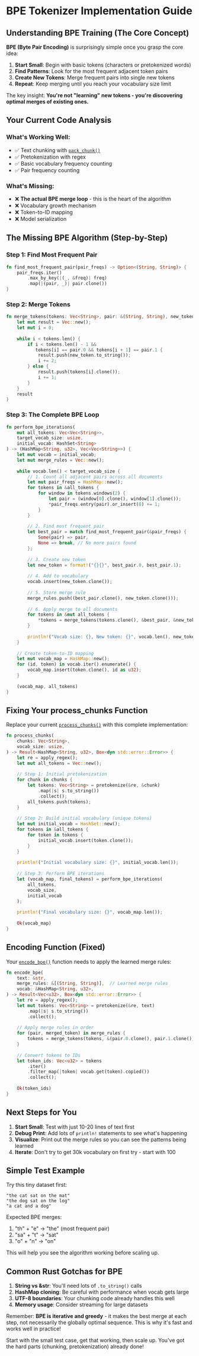 # BPE Tokenizer Implementation Guide

## Understanding BPE Training (The Core Concept)

**BPE (Byte Pair Encoding)** is surprisingly simple once you grasp the core idea:

1. **Start Small**: Begin with basic tokens (characters or pretokenized words)
2. **Find Patterns**: Look for the most frequent adjacent token pairs
3. **Create New Tokens**: Merge frequent pairs into single new tokens
4. **Repeat**: Keep merging until you reach your vocabulary size limit

The key insight: **You're not "learning" new tokens - you're discovering optimal merges of existing ones.**

## Your Current Code Analysis

### What's Working Well:
- ✅ Text chunking with [`pack_chunk()`](src/main.rs:20)
- ✅ Pretokenization with regex
- ✅ Basic vocabulary frequency counting
- ✅ Pair frequency counting

### What's Missing:
- ❌ **The actual BPE merge loop** - this is the heart of the algorithm
- ❌ Vocabulary growth mechanism
- ❌ Token-to-ID mapping
- ❌ Model serialization

## The Missing BPE Algorithm (Step-by-Step)

### Step 1: Find Most Frequent Pair
```rust
fn find_most_frequent_pair(pair_freqs) -> Option<(String, String)> {
    pair_freqs.iter()
        .max_by_key(|(_, &freq)| freq)
        .map(|(pair, _)| pair.clone())
}
```

### Step 2: Merge Tokens
```rust
fn merge_tokens(tokens: Vec<String>, pair: &(String, String), new_token: &str) -> Vec<String> {
    let mut result = Vec::new();
    let mut i = 0;
    
    while i < tokens.len() {
        if i < tokens.len() - 1 && 
           tokens[i] == pair.0 && tokens[i + 1] == pair.1 {
            result.push(new_token.to_string());
            i += 2;
        } else {
            result.push(tokens[i].clone());
            i += 1;
        }
    }
    result
}
```

### Step 3: The Complete BPE Loop
```rust
fn perform_bpe_iterations(
    mut all_tokens: Vec<Vec<String>>,
    target_vocab_size: usize,
    initial_vocab: HashSet<String>
) -> (HashMap<String, u32>, Vec<Vec<String>>) {
    let mut vocab = initial_vocab;
    let mut merge_rules = Vec::new();
    
    while vocab.len() < target_vocab_size {
        // 1. Count all adjacent pairs across all documents
        let mut pair_freqs = HashMap::new();
        for tokens in &all_tokens {
            for window in tokens.windows(2) {
                let pair = (window[0].clone(), window[1].clone());
                *pair_freqs.entry(pair).or_insert(0) += 1;
            }
        }
        
        // 2. Find most frequent pair
        let best_pair = match find_most_frequent_pair(&pair_freqs) {
            Some(pair) => pair,
            None => break, // No more pairs found
        };
        
        // 3. Create new token
        let new_token = format!("{}{}", best_pair.0, best_pair.1);
        
        // 4. Add to vocabulary
        vocab.insert(new_token.clone());
        
        // 5. Store merge rule
        merge_rules.push((best_pair.clone(), new_token.clone()));
        
        // 6. Apply merge to all documents
        for tokens in &mut all_tokens {
            *tokens = merge_tokens(tokens.clone(), &best_pair, &new_token);
        }
        
        println!("Vocab size: {}, New token: {}", vocab.len(), new_token);
    }
    
    // Create token-to-ID mapping
    let mut vocab_map = HashMap::new();
    for (id, token) in vocab.iter().enumerate() {
        vocab_map.insert(token.clone(), id as u32);
    }
    
    (vocab_map, all_tokens)
}
```

## Fixing Your process_chunks Function

Replace your current [`process_chunks()`](src/main.rs:85) with this complete implementation:

```rust
fn process_chunks(
    chunks: Vec<String>,
    vocab_size: usize,
) -> Result<HashMap<String, u32>, Box<dyn std::error::Error>> {
    let re = apply_regex();
    let mut all_tokens = Vec::new();
    
    // Step 1: Initial pretokenization
    for chunk in chunks {
        let tokens: Vec<String> = pretokenize(&re, &chunk)
            .map(|s| s.to_string())
            .collect();
        all_tokens.push(tokens);
    }
    
    // Step 2: Build initial vocabulary (unique tokens)
    let mut initial_vocab = HashSet::new();
    for tokens in &all_tokens {
        for token in tokens {
            initial_vocab.insert(token.clone());
        }
    }
    
    println!("Initial vocabulary size: {}", initial_vocab.len());
    
    // Step 3: Perform BPE iterations
    let (vocab_map, final_tokens) = perform_bpe_iterations(
        all_tokens,
        vocab_size,
        initial_vocab
    );
    
    println!("Final vocabulary size: {}", vocab_map.len());
    
    Ok(vocab_map)
}
```

## Encoding Function (Fixed)

Your [`encode_bpe()`](src/main.rs:121) function needs to apply the learned merge rules:

```rust
fn encode_bpe(
    text: &str,
    merge_rules: &[(String, String)],  // Learned merge rules
    vocab: &HashMap<String, u32>,
) -> Result<Vec<u32>, Box<dyn std::error::Error>> {
    let re = apply_regex();
    let mut tokens: Vec<String> = pretokenize(&re, text)
        .map(|s| s.to_string())
        .collect();
    
    // Apply merge rules in order
    for (pair, merged_token) in merge_rules {
        tokens = merge_tokens(tokens, &(pair.0.clone(), pair.1.clone()), merged_token);
    }
    
    // Convert tokens to IDs
    let token_ids: Vec<u32> = tokens
        .iter()
        .filter_map(|token| vocab.get(token).copied())
        .collect();
    
    Ok(token_ids)
}
```

## Next Steps for You

1. **Start Small**: Test with just 10-20 lines of text first
2. **Debug Print**: Add lots of `println!` statements to see what's happening
3. **Visualize**: Print out the merge rules so you can see the patterns being learned
4. **Iterate**: Don't try to get 30k vocabulary on first try - start with 100

## Simple Test Example

Try this tiny dataset first:
```
"the cat sat on the mat"
"the dog sat on the log"
"a cat and a dog"
```

Expected BPE merges:
1. "th" + "e" → "the" (most frequent pair)
2. "sa" + "t" → "sat" 
3. "o" + "n" → "on"

This will help you see the algorithm working before scaling up.

## Common Rust Gotchas for BPE

1. **String vs &str**: You'll need lots of `.to_string()` calls
2. **HashMap cloning**: Be careful with performance when vocab gets large
3. **UTF-8 boundaries**: Your chunking code already handles this well
4. **Memory usage**: Consider streaming for large datasets

Remember: **BPE is iterative and greedy** - it makes the best merge at each step, not necessarily the globally optimal sequence. This is why it's fast and works well in practice!

Start with the small test case, get that working, then scale up. You've got the hard parts (chunking, pretokenization) already done!